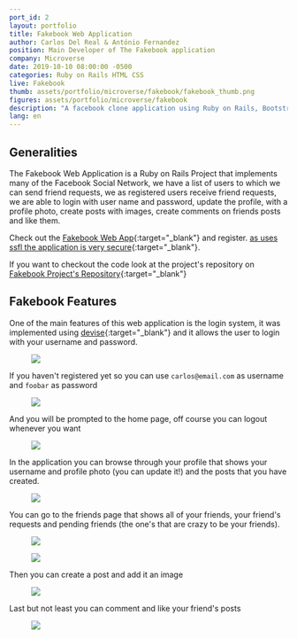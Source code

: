 ```yaml
---
port_id: 2
layout: portfolio
title: Fakebook Web Application
author: Carlos Del Real & António Fernandez
position: Main Developer of The Fakebook application
company: Microverse
date: 2019-10-10 08:00:00 -0500
categories: Ruby on Rails HTML CSS 
live: Fakebook
thumb: assets/portfolio/microverse/fakebook/fakebook_thumb.png
figures: assets/portfolio/microverse/fakebook
description: "A facebook clone application using Ruby on Rails, Bootstrap and Postgresql. Tested with RSpec and Capybara."
lang: en
---
```


## Generalities

The Fakebook Web Application is a Ruby on Rails Project that implements many of the Facebook Social Network, we have a list of users to which we can send friend requests, we as registered users receive friend requests, we are able to login with user name and password, update the profile, with a profile photo, create posts with images, create comments on friends posts and like them.

Check out the [Fakebook Web App](https://frozen-everglades-48914.herokuapp.com/){:target="_blank"} and register. [as uses ssfl the application is very secure](https://es.wikipedia.org/wiki/Transport_Layer_Security){:target="_blank"}. 

If you want to checkout the code look at the project's repository on [Fakebook Project's Repository](https://github.com/trox115/Fakebook){:target="_blank"}

## Fakebook Features

One of the main features of this web application is the login system, it was implemented using [devise](https://github.com/heartcombo/devise){:target="_blank"} and it allows the user to login with your username and password.

<figure class="figure">
    <img src="{{ url }}/{{ page.figures }}/login_home.png">
</figure>

If you haven't registered yet so you can use `carlos@email.com` as username and `foobar` as password

<figure class="figure">
    <img src="{{ url }}/{{ page.figures }}/login_userandpass.png">
</figure>

And you will be prompted to the home page, off course you can logout whenever you want

<figure class="figure">
    <img src="{{ url }}/{{ page.figures }}/logout.png">
</figure>

In the application you can browse through your profile that shows your username and profile photo (you can update it!) and the posts that you have created.

<figure class="figure">
    <img src="{{ url }}/{{ page.figures }}/profile.png">
</figure>

You can go to the friends page that shows all of your friends, your friend's requests and pending friends (the one's that are crazy to be your friends).


<figure class="figure">
    <img src="{{ url }}/{{ page.figures }}/friends.png">
</figure>

<figure class="figure">
    <img src="{{ url }}/{{ page.figures }}/friendships.png">
</figure>

Then you can create a post and add it an image 

<figure class="figure">
    <img src="{{ url }}/{{ page.figures }}/create_post.png">
</figure>

Last but not least you can comment and like your friend's posts

<figure class="figure">
    <img src="{{ url }}/{{ page.figures }}/coment_and_like_posts.png">
</figure>
